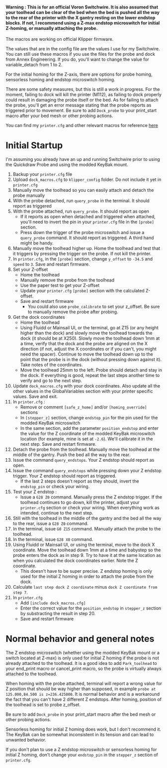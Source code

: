 #### Warning : This is for an official Voron Switchwire. It is also assumed that your toolhead can be clear of the bed when the bed is pushed all the way to the rear of the printer with the X gantry resting on the lower endstop blocks. If not, I recommend using a Z-max endstop microswitch for initial Z-homing, or manually attaching the probe.

The macros are working on official Klipper firmware.

The values that are in the config file are the values I use for my Switchwire. You can still use these macros if you use the files for the probe and dock from Annex Engineering. If you do, you'll want to change the value for variable_detach from 1 to 2.

For the initial homing for the Z-axis, there are options for probe homing, sensorless homing and endstop microswitch homing.

There are some safety measures, but this is still a work in progress. For the moment, failing to dock will kill the printer (M112), as failing to dock properly could result in damaging the probe itself or the bed. As for failing to attach the probe, you'll get an error message stating that the probe reports as triggered prior to movement. Be sure to add `Dock_probe` to your print_start macro after your bed mesh or other probing actions.

You can find my `printer.cfg` and other relevant macros for reference [here](https://github.com/hymness1/Switchwire_Things/tree/main/klipper_config)

# Initial Startup

I'm assuming you already have an up and running Switchwire prior to using the Quickdraw Probe and using the modded KeyBak mount.

1. Backup your `printer.cfg` file
2. Upload `dock_macros.cfg` to `klipper_config` folder. Do not include it yet in `printer.cfg`
3. Manually move the toolhead so you can easily attach and detach the probe manually
4. With the probe detached, run `query_probe` in the terminal. It should report as triggered
5. With the probe attached, run `query_probe`. It should report as open
   * If it reports as open when detached and triggered when attached, you'll need to invert the pin in your `printer.cfg` file in the `[probe]` section.
   * Press down the trigger of the probe microswitch and issue a `query_probe` command. It should report as triggered. A third hand might be handy.
6. Manually move the toolhead higher up. Home the toolhead and test that it triggers by pressing the trigger on the probe. If not kill the printer.
7. In `printer.cfg`, in the `[probe]` section, change `y_offset` to `-34.5` and `speed` to `3`. Save and restart firmware.
8. Set your Z-offset
   * Home the toolhead
   * Manually remove the probe from the toolhead
   * Use the paper test to get your Z-offset
   * Update your `printer.cfg` `[probe]` section with the calculated Z-offset.
   * Save and restart firmware
     * You could also use `probe_calibrate` to set your z_offset. Be sure to manually remove the probe after probing.
9. Get the dock coordinates
   * Home the toolhead
   * Using Fluidd or Mainsail UI, or the terminal, go at Z15 (or any height higher than the dock) and slowly move the toolhead towards the dock (it should be at X250). Slowly move the toolhead down 1mm at a time, verify that the dock and the probe are aligned on the X direction (if not, adjust the X coordinates or if you can't, you might need the spacer). Continue to move the toolhead down up to the point that the probe is in the dock (without pressing down against it). Take notes of the coordinates.
   * Move the toolhead 25mm to the left. Probe should detach and stay in the dock. If everything is good, repeat the last steps another time to verify and go to the next step.
10. Update `dock_macros.cfg` with your dock coordinates. Also update all the other values in the GlobalVariables section with your printer specific values. Save and exit.
11. In `printer.cfg` :
    * Remove or comment `[safe_z_home]` and/or `[homing_override]` sections
    * In `[stepper_z]` section, change `endstop_pin` for the pin used for the modded KeyBak microswitch
    * In the same section, add the parameter `position_endstop` and enter the value for the Z coordinate of the modded KeyBak microswitch location (for example, mine is set at `-2.6`). We'll calibrate it in the next step. Save and restart firmware.
12. Detach the probe from the toolhead. Manually move the toolhead at the middle of the gantry. Push the bed all the way to the rear.
13. Issue the command `query_endstops`. Your Z endstop should report as open.
14. Issue the command `query_endstops` while pressing down your Z endstop trigger. Your Z endstop should report as triggered.
    * If the last 2 steps doesn't report as they should, invert the `endstop_pin` or check your wiring.
15. Test your Z endstop :
    * Issue a `G28 Z0` command. Manually press the Z endstop trigger. If the toolhead continues to go down, kill the printer, adjust your `printer.cfg` section or check your wiring. When everything work as intended, continue to the next step.
16. Still with the toolhead in the middle of the gantry and the bed all the way to the rear, issue a `G28 Z0` command.
17. In the terminal, issue `G0 Z15` command. Manually attach the probe to the toolhead.
18. In the terminal, issue `G28 X0` command.
19. Using Fluidd or Mainsail UI, or using the terminal, move to the dock X coordinate. Move the toolhead down 1mm at a time and babystep so the probe enters the dock as in step 9. Try to have it at the same location as when you calculated the dock coordinates earlier. Note the Z coordinate.
    * This doesn't have to be super precise. Z endstop homing is only used for the initial Z homing in order to attach the probe from the dock.
20. Calculate `last step dock Z coordinate` minus `dock Z coordinate from step 7`.
21. In `printer.cfg`
    * Add `[include dock_macros.cfg]`
    * Enter the correct value for the `position_endstop` in `stepper_z` section by substracting the result in step 20.
    * Save and restart firmware

# Normal behavior and general notes

The Z endstop microswitch (whether using the modded KeyBak mount or a switch located at Z-max) is only used for initial Z homing if the probe is not already attached to the toolhead. It is a good idea to add `Park_toolhead` to your end_print macro or cancel_print macro, so the probe is virtually always attached to the toolhead.

When homing with the probe attached, terminal will report a wrong value for Z position that should be way higher than supposed, in example `probe at 125.000,84.500 is z=236.425000`. It is normal behavior and is a workaround the fact that you can't have 2 different Z endstops. After homing, position of the toolhead is set to probe z_offset.

Be sure to add `Dock_probe` in your print_start macro after the bed mesh or other probing actions.

Sensorless homing for initial Z homing does work, but I don't recommend it. The KeyBak can be somewhat inconsistent in its tension and can lead to unwanted behavior.

If you don't plan to use a Z endstop microswitch or sensorless homing for initial Z homing, don't change your `endstop_pin` in the `stepper_z` section of `printer.cfg`.
